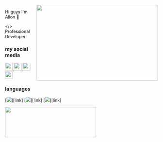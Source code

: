 <img src="https://media.giphy.com/media/TZsNGr9cLK0KsVdHZN/giphy.gif" align="right" width="400" height="250">


Hi guys I'm Allon :imp:

</> Professional Developer

### my social media

[<img height="25" width="25" src="https://unpkg.com/simple-icons@v7/icons/discord.svg" />
][discord]
[<img height="25" width="25" src="https://unpkg.com/simple-icons@v7/icons/youtube.svg" />
][youtube]
[<img height="25" width="25" src="https://unpkg.com/simple-icons@v7/icons/instagram.svg" />
][instagram]
[<img height="25" width="25" src="https://unpkg.com/simple-icons@v7/icons/nike.svg" />
][nike]

### languages

[<img src="https://camo.githubusercontent.com/a1b2dac5667822ee0d98ae6d799da61987fd1658dfeb4d2ca6e3c99b1535ebd8/68747470733a2f2f696d672e736869656c64732e696f2f62616467652f707974686f6e2d3336373041303f7374796c653d666f722d7468652d6261646765266c6f676f3d707974686f6e266c6f676f436f6c6f723d666664643534">][link]
[<img src="https://camo.githubusercontent.com/49fbb99f92674cc6825349b154b65aaf4064aec465d61e8e1f9fb99da3d922a1/68747470733a2f2f696d672e736869656c64732e696f2f62616467652f68746d6c352d2532334533344632362e7376673f7374796c653d666f722d7468652d6261646765266c6f676f3d68746d6c35266c6f676f436f6c6f723d7768697465">][link]
[<img src="https://camo.githubusercontent.com/e6b67b27998fca3bccf4c0ee479fc8f9de09d91f389cccfbe6cb1e29c10cfbd7/68747470733a2f2f696d672e736869656c64732e696f2f62616467652f637373332d2532333135373242362e7376673f7374796c653d666f722d7468652d6261646765266c6f676f3d63737333266c6f676f436f6c6f723d7768697465">][link]

<img src="https://camo.githubusercontent.com/8a37ebacef75b7347303b4f3cd32701b64d43498f9878b648b261e32f5308b3c/68747470733a2f2f636f756e742e6765746c6f6c692e636f6d2f6765742f403a616464693030303030" width="300" height="100">

[youtube]: https://www.youtube.com/c/Allon31/videos
[instagram]: https://www.instagram.com/allon47128/
[discord]: https://discord.gg/espinoza
[nike]: https://discord.gg/espinoza





